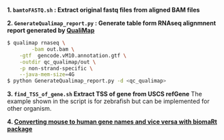 **1. `bamtoFASTQ.sh` : Extract original fastq files from aligned BAM files**

**2. `GenerateQualimap_report.py` : Generate table form RNAseq alignmnent report generated by [QualiMap](http://qualimap.conesalab.org/)**
```bash
$ qualimap rnaseq \
       	-bam out.bam \
	-gtf  gencode.vM10.annotation.gtf \
	-outdir qc_qualimap/out \
	-p non-strand-specific \
   	--java-mem-size=4G
$ python GenerateQualimap_report.py -d <qc_qualimap>
```

**3. `find_TSS_of_gene.sh` Extract TSS of gene from USCS refGene**
The example shown in the script  is for zebrafish but can be implemented for other organism.

**4. [Converting mouse to human gene names and vice versa with biomaRt package](https://www.r-bloggers.com/2016/10/converting-mouse-to-human-gene-names-with-biomart-package/)**
